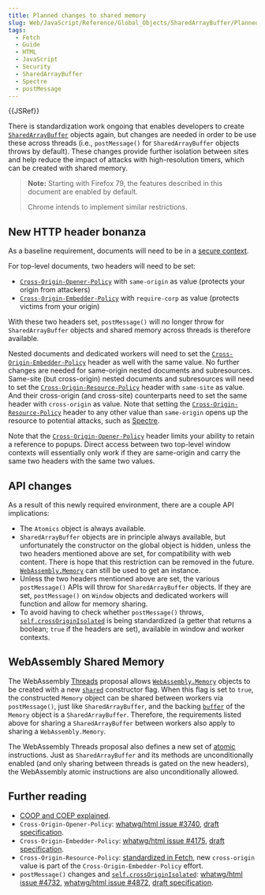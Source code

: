 ```yaml
---
title: Planned changes to shared memory
slug: Web/JavaScript/Reference/Global_Objects/SharedArrayBuffer/Planned_changes
tags:
  - Fetch
  - Guide
  - HTML
  - JavaScript
  - Security
  - SharedArrayBuffer
  - Spectre
  - postMessage
---
```

{{JSRef}}

There is standardization work ongoing that enables developers to create
[`SharedArrayBuffer`](/en-US/docs/Web/JavaScript/Reference/Global_Objects/SharedArrayBuffer)
objects again, but changes are needed in order to be use these across threads
(i.e., `postMessage()` for `SharedArrayBuffer` objects throws by default). These
changes provide further isolation between sites and help reduce the impact of
attacks with high-resolution timers, which can be created with shared memory.

> **Note:** Starting with Firefox 79, the features described in this document
> are enabled by default.
>
> Chrome intends to implement similar restrictions.

## New HTTP header bonanza

As a baseline requirement, documents will need to be in a
[secure context](/en-US/docs/Web/Security/Secure_Contexts).

For top-level documents, two headers will need to be set:

- [`Cross-Origin-Opener-Policy`](/en-US/docs/Web/HTTP/Headers/Cross-Origin-Opener-Policy)
  with `same-origin` as value (protects your origin from attackers)
- [`Cross-Origin-Embedder-Policy`](/en-US/docs/Web/HTTP/Headers/Cross-Origin-Embedder-Policy)
  with `require-corp` as value (protects victims from your origin)

With these two headers set, `postMessage()` will no longer throw for
`SharedArrayBuffer` objects and shared memory across threads is therefore
available.

Nested documents and dedicated workers will need to set the
[`Cross-Origin-Embedder-Policy`](/en-US/docs/Web/HTTP/Headers/Cross-Origin-Embedder-Policy)
header as well with the same value. No further changes are needed for
same-origin nested documents and subresources. Same-site (but cross-origin)
nested documents and subresources will need to set the
[`Cross-Origin-Resource-Policy`](/en-US/docs/Web/HTTP/Headers/Cross-Origin-Resource-Policy "The HTTP Cross-Origin-Resource-Policy response header conveys a desire that the browser blocks no-cors cross-origin/cross-site requests to the given resource.")
header with `same-site` as value. And their cross-origin (and cross-site)
counterparts need to set the same header with `cross-origin` as value. Note that
setting the
[`Cross-Origin-Resource-Policy`](/en-US/docs/Web/HTTP/Headers/Cross-Origin-Resource-Policy "The HTTP Cross-Origin-Resource-Policy response header conveys a desire that the browser blocks no-cors cross-origin/cross-site requests to the given resource.")
header to any other value than `same-origin` opens up the resource to potential
attacks, such as
[Spectre](<https://en.wikipedia.org/wiki/Spectre_(security_vulnerability)>).

Note that the
[`Cross-Origin-Opener-Policy`](/en-US/docs/Web/HTTP/Headers/Cross-Origin-Opener-Policy)
header limits your ability to retain a reference to popups. Direct access
between two top-level window contexts will essentially only work if they are
same-origin and carry the same two headers with the same two values.

## API changes

As a result of this newly required environment, there are a couple API
implications:

- The `Atomics` object is always available.
- `SharedArrayBuffer` objects are in principle always available, but
  unfortunately the constructor on the global object is hidden, unless the two
  headers mentioned above are set, for compatibility with web content. There is
  hope that this restriction can be removed in the future.
  [`WebAssembly.Memory`](/en-US/docs/Web/JavaScript/Reference/Global_Objects/WebAssembly/Memory)
  can still be used to get an instance.
- Unless the two headers mentioned above are set, the various `postMessage()`
  APIs will throw for `SharedArrayBuffer` objects. If they are set,
  `postMessage()` on `Window` objects and dedicated workers will function and
  allow for memory sharing.
- To avoid having to check whether `postMessage()` throws,
  [`self.crossOriginIsolated`](/en-US/docs/Web/API/WindowOrWorkerGlobalScope/crossOriginIsolated)
  is being standardized (a getter that returns a boolean; `true` if the headers
  are set), available in window and worker contexts.

## WebAssembly Shared Memory

The WebAssembly
[Threads](https://github.com/WebAssembly/threads/blob/master/proposals/threads/Overview.md)
proposal allows
[`WebAssembly.Memory`](/en-US/docs/Web/JavaScript/Reference/Global_Objects/WebAssembly/Memory)
objects to be created with a new
[`shared`](https://github.com/WebAssembly/threads/blob/master/proposals/threads/Overview.md#javascript-api-changes)
constructor flag. When this flag is set to `true`, the constructed `Memory`
object can be shared between workers via `postMessage()`, just like
`SharedArrayBuffer`, and the backing
[`buffer`](/en-US/docs/Web/JavaScript/Reference/Global_Objects/WebAssembly/Memory/buffer)
of the `Memory` object is a `SharedArrayBuffer`. Therefore, the requirements
listed above for sharing a `SharedArrayBuffer` between workers also apply to
sharing a `WebAssembly.Memory`.

The WebAssembly Threads proposal also defines a new set of
[atomic](https://github.com/WebAssembly/threads/blob/master/proposals/threads/Overview.md#atomic-memory-accesses)
instructions. Just as `SharedArrayBuffer` and its methods are unconditionally
enabled (and only sharing between threads is gated on the new headers), the
WebAssembly atomic instructions are also unconditionally allowed.

## Further reading

- [COOP and COEP explained](https://docs.google.com/document/d/1zDlfvfTJ_9e8Jdc8ehuV4zMEu9ySMCiTGMS9y0GU92k/edit).
- `Cross-Origin-Opener-Policy`:
  [whatwg/html issue #3740](https://github.com/whatwg/html/issues/3740),
  [draft specification](https://gist.github.com/annevk/6f2dd8c79c77123f39797f6bdac43f3e).
- `Cross-Origin-Embedder-Policy`:
  [whatwg/html issue #4175](https://github.com/whatwg/html/issues/4175),
  [draft specification](https://mikewest.github.io/corpp/).
- `Cross-Origin-Resource-Policy`:
  [standardized in Fetch](https://fetch.spec.whatwg.org/#cross-origin-resource-policy-header),
  new `cross-origin` value is part of the `Cross-Origin-Embedder-Policy` effort.
- `postMessage()` changes and
  [`self.crossOriginIsolated`](/en-US/docs/Web/API/WindowOrWorkerGlobalScope/crossOriginIsolated):
  [whatwg/html issue #4732](https://github.com/whatwg/html/issues/4732),
  [whatwg/html issue #4872](https://github.com/whatwg/html/issues/4872),
  [draft specification](https://github.com/whatwg/html/pull/4734).

